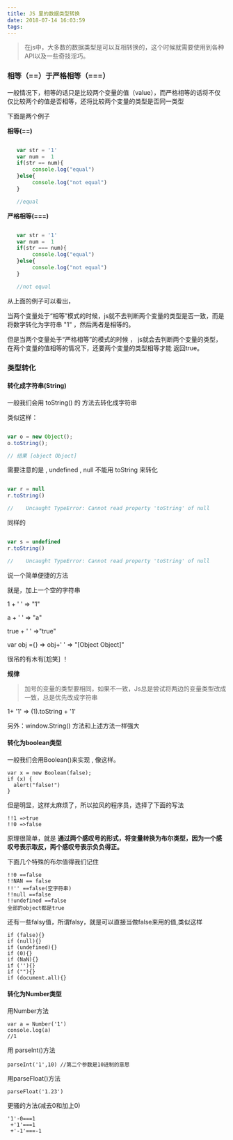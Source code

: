 ```yaml
---
title: JS 里的数据类型转换
date: 2018-07-14 16:03:59
tags:
---
```


> 在js中，大多数的数据类型是可以互相转换的，这个时候就需要使用到各种API以及一些奇技淫巧。

### 相等（==）于严格相等（===）

一般情况下，相等的话只是比较两个变量的值（value），而严格相等的话将不仅仅比较两个的值是否相等，还将比较两个变量的类型是否同一类型

下面是两个例子

**相等(==)**

```javascript

   var str = '1'
   var num =  1
   if(str == num){
        console.log("equal")
   }else{
        console.log("not equal")
   }

   //equal
```

**严格相等(===)**

```javascript

   var str = '1'
   var num =  1
   if(str === num){
        console.log("equal")
   }else{
        console.log("not equal")
   }

   //not equal

```

从上面的例子可以看出，

当两个变量处于“相等”模式的时候，js就不去判断两个变量的类型是否一致，而是将数字转化为字符串 "1" ，然后两者是相等的。

但是当两个变量处于“严格相等”的模式的时候 ， js就会去判断两个变量的类型，在两个变量的值相等的情况下，还要两个变量的类型相等才能
返回true。


### 类型转化

#### 转化成字符串(String)

一般我们会用 toString() 的 方法去转化成字符串

类似这样：

```javascript

var o = new Object();
o.toString();

// 结果 [object Object]


```
需要注意的是 , undefined , null 不能用 toString 来转化

```javascript

var r = null
r.toString()

//    Uncaught TypeError: Cannot read property 'toString' of null
```

同样的


```javascript

var s = undefined
r.toString()

//    Uncaught TypeError: Cannot read property 'toString' of null
```

说一个简单便捷的方法

就是，加上一个空的字符串

1 + ' '  => "1"

a + ' '  => "a"

true + ' ' =>"true"

var obj ={} => obj+' ' => "[Object Object]"

很吊的有木有[尬笑] ！

**规律**

>加号的变量的类型要相同，如果不一致，Js总是尝试将两边的变量类型改成一致，总是优先改成字符串


1+ '1' => (1).toString + '1'

另外：window.String() 方法和上述方法一样强大

#### 转化为boolean类型

一般我们会用Boolean()来实现 , 像这样。

```
var x = new Boolean(false);
if (x) {
  alert("false!")
}

```
但是明显，这样太麻烦了，所以拉风的程序员，选择了下面的写法


```
!!1 =>true
!!0 =>false
```

原理很简单，就是 **通过两个感叹号的形式，将变量转换为布尔类型，因为一个感叹号表示取反，两个感叹号表示负负得正。**

下面几个特殊的布尔值得我们记住

```
!!0 ==false
!!NAN == false
!!'' ==false(空字符串)
!!null ==false
!!undefined ==false
全部的object都是true
```

还有一些falsy值，所谓falsy，就是可以直接当做false来用的值,类似这样
```
if (false){}
if (null){}
if (undefined){}
if (0){}
if (NaN){}
if (''){}
if (""){}
if (document.all){}
```


#### 转化为Number类型

用Number方法
```
var a = Number('1')
console.log(a)
//1

```

用 parseInt()方法

```
parseInt('1',10) //第二个参数是10进制的意思
```

用parseFloat()方法
```
parseFloat('1.23')
```

更骚的方法(减去0和加上0)

```
'1'-0===1
 +'1'===1
 +'-1'===-1
```
